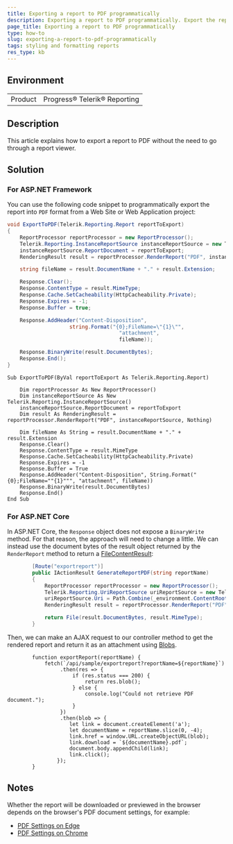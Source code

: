 ```yaml
---
title: Exporting a report to PDF programmatically
description: Exporting a report to PDF programmatically. Export the report without going through the report viewer.
page_title: Exporting a report to PDF programmatically
type: how-to
slug: exporting-a-report-to-pdf-programmatically
tags: styling and formatting reports
res_type: kb
---
```


## Environment
<table>
	<tbody>
		<tr>
			<td>Product</td>
			<td>Progress® Telerik® Reporting</td>
		</tr>
	</tbody>
</table>

## Description

This article explains how to export a report to PDF without the need to go through a report viewer.

## Solution

### For ASP.NET Framework

You can use the following code snippet to programmatically export the report into `PDF` format from a Web Site or Web Application project: 

````C#
void ExportToPDF(Telerik.Reporting.Report reportToExport)
{
	ReportProcessor reportProcessor = new ReportProcessor();
	Telerik.Reporting.InstanceReportSource instanceReportSource = new Telerik.Reporting.InstanceReportSource();
	instanceReportSource.ReportDocument = reportToExport;
	RenderingResult result = reportProcessor.RenderReport("PDF", instanceReportSource, null);

	string fileName = result.DocumentName + "." + result.Extension;

	Response.Clear();
	Response.ContentType = result.MimeType;
	Response.Cache.SetCacheability(HttpCacheability.Private);
	Response.Expires = -1;
	Response.Buffer = true;

	Response.AddHeader("Content-Disposition",
					string.Format("{0};FileName=\"{1}\"",
									"attachment",
									fileName));

	Response.BinaryWrite(result.DocumentBytes);
	Response.End();
}
````
````VB.NET
Sub ExportToPDF(ByVal reportToExport As Telerik.Reporting.Report)

	Dim reportProcessor As New ReportProcessor()
	Dim instanceReportSource As New Telerik.Reporting.InstanceReportSource()
	instanceReportSource.ReportDocument = reportToExport
	Dim result As RenderingResult = reportProcessor.RenderReport("PDF", instanceReportSource, Nothing)

	Dim fileName As String = result.DocumentName + "." + result.Extension 
	Response.Clear()
	Response.ContentType = result.MimeType
	Response.Cache.SetCacheability(HttpCacheability.Private)
	Response.Expires = -1
	Response.Buffer = True
	Response.AddHeader("Content-Disposition", String.Format("{0};FileName=""{1}""", "attachment", fileName))   
	Response.BinaryWrite(result.DocumentBytes)
	Response.End()
End Sub
````


### For ASP.NET Core

In ASP.NET Core, the `Response` object does not expose a `BinaryWrite` method. For that reason, the approach will need to change a little.
We can instead use the document bytes of the result object returned by the `RenderReport` method to return a [FileContentResult](https://learn.microsoft.com/en-us/dotnet/api/microsoft.aspnetcore.mvc.filecontentresult?view=aspnetcore-8.0):

````C#
        [Route("exportreport")]
        public IActionResult GenerateReportPDF(string reportName)
        {
            ReportProcessor reportProcessor = new ReportProcessor();
            Telerik.Reporting.UriReportSource uriReportSource = new Telerik.Reporting.UriReportSource();
            uriReportSource.Uri = Path.Combine(_environment.ContentRootPath, "Reports", reportName);
            RenderingResult result = reportProcessor.RenderReport("PDF", uriReportSource, null);

            return File(result.DocumentBytes, result.MimeType);
        }
````

Then, we can make an AJAX request to our controller method to get the rendered report and return it as an attachment using [Blobs](https://developer.mozilla.org/en-US/docs/Web/API/Blob).

````JS
        function exportReport(reportName) {
            fetch(`/api/sample/exportreport?reportName=${reportName}`)
                 .then(res => {
                     if (res.status === 200) {
                         return res.blob();
                     } else {
                         console.log("Could not retrieve PDF document.");
                     }
                 })
                 .then(blob => {
                    let link = document.createElement('a');
                    let documentName = reportName.slice(0, -4);
                    link.href = window.URL.createObjectURL(blob);
                    link.download = `${documentName}.pdf`;
                    document.body.appendChild(link);
                    link.click();
                });
        }
````

## Notes

Whether the report will be downloaded or previewed in the browser depends on the browser's PDF document settings, for example:

- [PDF Settings on Edge](edge://settings/content/pdfDocuments)
- [PDF Settings on Chrome](chrome://settings/content/pdfDocuments) 

